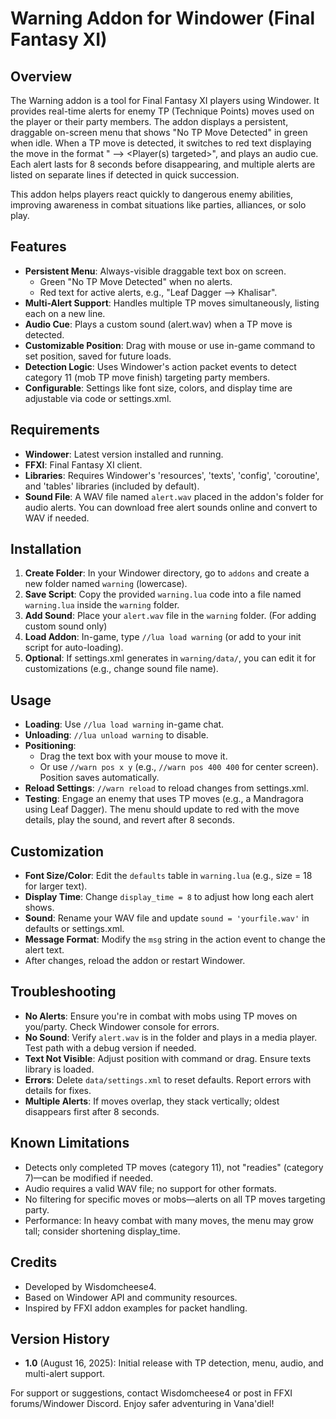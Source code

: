 # Warning Addon for Windower (Final Fantasy XI)

## Overview
The Warning addon is a tool for Final Fantasy XI players using Windower. It provides real-time alerts for enemy TP (Technique Points) moves used on the player or their party members. The addon displays a persistent, draggable on-screen menu that shows "No TP Move Detected" in green when idle. When a TP move is detected, it switches to red text displaying the move in the format "<TP Move> --> <Player(s) targeted>", and plays an audio cue. Each alert lasts for 8 seconds before disappearing, and multiple alerts are listed on separate lines if detected in quick succession.

This addon helps players react quickly to dangerous enemy abilities, improving awareness in combat situations like parties, alliances, or solo play.

## Features
- **Persistent Menu**: Always-visible draggable text box on screen.
  - Green "No TP Move Detected" when no alerts.
  - Red text for active alerts, e.g., "Leaf Dagger --> Khalisar".
- **Multi-Alert Support**: Handles multiple TP moves simultaneously, listing each on a new line.
- **Audio Cue**: Plays a custom sound (alert.wav) when a TP move is detected.
- **Customizable Position**: Drag with mouse or use in-game command to set position, saved for future loads.
- **Detection Logic**: Uses Windower's action packet events to detect category 11 (mob TP move finish) targeting party members.
- **Configurable**: Settings like font size, colors, and display time are adjustable via code or settings.xml.

## Requirements
- **Windower**: Latest version installed and running.
- **FFXI**: Final Fantasy XI client.
- **Libraries**: Requires Windower's 'resources', 'texts', 'config', 'coroutine', and 'tables' libraries (included by default).
- **Sound File**: A WAV file named `alert.wav` placed in the addon's folder for audio alerts. You can download free alert sounds online and convert to WAV if needed.

## Installation
1. **Create Folder**: In your Windower directory, go to `addons` and create a new folder named `warning` (lowercase).
2. **Save Script**: Copy the provided `warning.lua` code into a file named `warning.lua` inside the `warning` folder.
3. **Add Sound**: Place your `alert.wav` file in the `warning` folder. (For adding custom sound only)
4. **Load Addon**: In-game, type `//lua load warning` (or add to your init script for auto-loading).
5. **Optional**: If settings.xml generates in `warning/data/`, you can edit it for customizations (e.g., change sound file name).

## Usage
- **Loading**: Use `//lua load warning` in-game chat.
- **Unloading**: `//lua unload warning` to disable.
- **Positioning**:
  - Drag the text box with your mouse to move it.
  - Or use `//warn pos x y` (e.g., `//warn pos 400 400` for center screen). Position saves automatically.
- **Reload Settings**: `//warn reload` to reload changes from settings.xml.
- **Testing**: Engage an enemy that uses TP moves (e.g., a Mandragora using Leaf Dagger). The menu should update to red with the move details, play the sound, and revert after 8 seconds.

## Customization
- **Font Size/Color**: Edit the `defaults` table in `warning.lua` (e.g., size = 18 for larger text).
- **Display Time**: Change `display_time = 8` to adjust how long each alert shows.
- **Sound**: Rename your WAV file and update `sound = 'yourfile.wav'` in defaults or settings.xml.
- **Message Format**: Modify the `msg` string in the action event to change the alert text.
- After changes, reload the addon or restart Windower.

## Troubleshooting
- **No Alerts**: Ensure you're in combat with mobs using TP moves on you/party. Check Windower console for errors.
- **No Sound**: Verify `alert.wav` is in the folder and plays in a media player. Test path with a debug version if needed.
- **Text Not Visible**: Adjust position with command or drag. Ensure texts library is loaded.
- **Errors**: Delete `data/settings.xml` to reset defaults. Report errors with details for fixes.
- **Multiple Alerts**: If moves overlap, they stack vertically; oldest disappears first after 8 seconds.

## Known Limitations
- Detects only completed TP moves (category 11), not "readies" (category 7)—can be modified if needed.
- Audio requires a valid WAV file; no support for other formats.
- No filtering for specific moves or mobs—alerts on all TP moves targeting party.
- Performance: In heavy combat with many moves, the menu may grow tall; consider shortening display_time.

## Credits
- Developed by Wisdomcheese4.
- Based on Windower API and community resources.
- Inspired by FFXI addon examples for packet handling.

## Version History
- **1.0** (August 16, 2025): Initial release with TP detection, menu, audio, and multi-alert support.

For support or suggestions, contact Wisdomcheese4 or post in FFXI forums/Windower Discord. Enjoy safer adventuring in Vana'diel!
